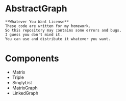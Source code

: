 # AbstractGraph
    **Whatever You Want License**
    These code are written for my homework.
    So this repository may contains some errors and bugs.
    I guess you don't mind it.
    You can use and distribute it whatever you want.

# Components
+ Matrix
+ Triple
+ SinglyList
+ MatrixGraph
+ LinkedGraph
